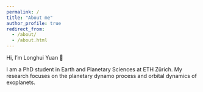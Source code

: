 ```yaml
---
permalink: /
title: "About me"
author_profile: true
redirect_from: 
  - /about/
  - /about.html
---
```


Hi, I’m Longhui Yuan 👋  

I am a PhD student in Earth and Planetary Sciences at ETH Zürich.
My research focuses on the planetary dynamo process and orbital dynamics of exoplanets.
